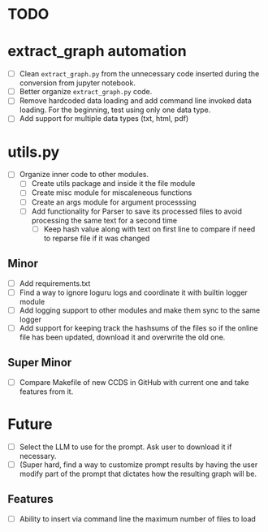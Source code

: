 # TODO

# extract_graph automation
- [ ] Clean `extract_graph.py` from the unnecessary code inserted during the conversion from jupyter notebook.
- [ ] Better organize `extract_graph.py` code.
- [ ] Remove hardcoded data loading and add command line invoked data loading.
      For the beginning, test using only one data type.
- [ ] Add support for multiple data types (txt, html, pdf)

# utils.py
- [ ] Organize inner code to other modules.
    - [ ] Create utils package and inside it the file module
    - [ ] Create misc module for miscaleneous functions
    - [ ] Create an args module for argument processsing
    - [ ] Add functionality for Parser to save its processed files to avoid processing the same text for a second time
        - [ ]  Keep hash value along with text on first line to compare if need to reparse file if it was changed

## Minor
- [ ] Add requirements.txt
- [ ] Find a way to ignore loguru logs and coordinate it with builtin logger module
- [ ] Add logging support to other modules and make them sync to the same logger
- [ ] Add support for keeping track the hashsums of the files so if the online file has been updated,
      download it and overwrite the old one.

## Super Minor
- [ ] Compare Makefile of new CCDS in GitHub with current one and take features from it.

# Future
- [ ] Select the LLM to use for the prompt. Ask user to download it if necessary.
- [ ] (Super hard, find a way to customize prompt results by having the user modify part of the prompt that dictates how the
      resulting graph will be.

## Features
- [ ] Ability to insert via command line the maximum number of files to load